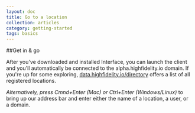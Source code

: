 ```yaml
---
layout: doc
title: Go to a location
collection: articles
category: getting-started
tags: basics
---
```


##Get in & go

After you've downloaded and installed Interface, you can launch the client and you'll automatically be connected to the alpha.highfidelity.io domain. If you're up for some exploring, [data.highfidelity.io/directory](https://data.highfidelity.io/directory) offers a list of all registered locations.

_Alternatively, press Cmnd+Enter (Mac) or Ctrl+Enter (Windows/Linux)_ to bring up our address bar and enter either the name of a location, a user, or a domain.
